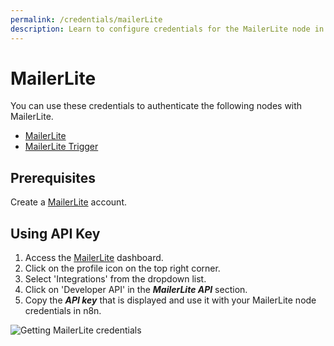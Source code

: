 ```yaml
---
permalink: /credentials/mailerLite
description: Learn to configure credentials for the MailerLite node in n8n
---
```


# MailerLite

You can use these credentials to authenticate the following nodes with MailerLite.
- [MailerLite](../../nodes-library/nodes/MailerLite/README.md)
- [MailerLite Trigger](../../nodes-library/trigger-nodes/MailerLiteTrigger/README.md)

## Prerequisites

Create a [MailerLite](https://MailerLite.com) account.

## Using API Key

1. Access the [MailerLite](https://app.mailerlite.com/dashboard/) dashboard.
2. Click on the profile icon on the top right corner.
3. Select 'Integrations' from the dropdown list.
4. Click on 'Developer API' in the ***MailerLite API*** section.
5. Copy the ***API key*** that is displayed and use it with your MailerLite node credentials in n8n.

![Getting MailerLite credentials](./using-api-key.gif)